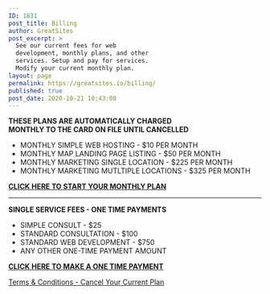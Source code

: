 ```yaml
---
ID: 1831
post_title: Billing
author: GreatSites
post_excerpt: >
  See our current fees for web
  development, monthly plans, and other
  services. Setup and pay for services.
  Modify your current monthly plan.
layout: page
permalink: https://greatsites.io/billing/
published: true
post_date: 2020-10-21 10:43:08
---
```

<!-- wp:paragraph -->
<p><strong>THESE PLANS ARE AUTOMATICALLY CHARGED </strong><br><strong>MONTHLY TO THE CARD ON FILE UNTIL CANCELLED</strong> </p>
<!-- /wp:paragraph -->

<!-- wp:list -->
<ul><li>MONTHLY SIMPLE WEB HOSTING - $10 PER MONTH </li><li>MONTHLY MAP LANDING PAGE LISTING - $50 PER MONTH</li><li>MONTHLY MARKETING SINGLE LOCATION - $225 PER MONTH</li><li>MONTHLY MARKETING MUTLTIPLE LOCATIONS - $325 PER MONTH</li></ul>
<!-- /wp:list -->

<!-- wp:paragraph {"backgroundColor":"vivid-cyan-blue","textColor":"white"} -->
<p class="has-white-color has-vivid-cyan-blue-background-color has-text-color has-background"><a href="https://greatsites.io/billing/recur-pay/" data-type="page" data-id="1750"><strong>CLICK HERE TO START YOUR MONTHLY PLAN</strong> </a></p>
<!-- /wp:paragraph -->

<!-- wp:separator -->
<hr class="wp-block-separator"/>
<!-- /wp:separator -->

<!-- wp:paragraph -->
<p><strong>SINGLE SERVICE FEES - ONE TIME PAYMENTS</strong></p>
<!-- /wp:paragraph -->

<!-- wp:list -->
<ul><li>SIMPLE CONSULT - $25 </li><li>STANDARD CONSULTATION - $100 </li><li>STANDARD WEB DEVELOPMENT - $750 </li><li>ANY OTHER ONE-TIME PAYMENT AMOUNT </li></ul>
<!-- /wp:list -->

<!-- wp:paragraph {"backgroundColor":"vivid-cyan-blue","textColor":"white"} -->
<p class="has-white-color has-vivid-cyan-blue-background-color has-text-color has-background"><strong><a href="https://greatsites.io/billing/one-pay/" data-type="page" data-id="1829">CLICK HERE TO MAKE A ONE TIME PAYMENT</a></strong></p>
<!-- /wp:paragraph -->

<!-- wp:paragraph -->
<p><a href="https://greatsites.io/plans/terms-cancel/">Terms &amp; Conditions - Cancel Your Current Plan</a></p>
<!-- /wp:paragraph -->